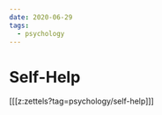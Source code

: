 ```yaml
---
date: 2020-06-29
tags:
  - psychology
---
```


# Self-Help

[[[z:zettels?tag=psychology/self-help]]]

